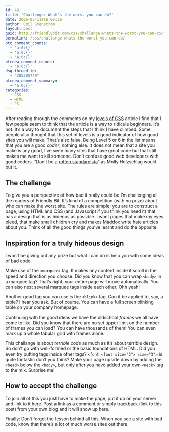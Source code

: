 ```yaml
---
id: 49
title: 'Challenge: What’s the worst you can do?'
date: 2006-03-11T16:09:26
author: Emil Stenström
layout: post
guid: http://friendlybit.com/css/challange-whats-the-worst-you-can-do/
permalink: /css/challange-whats-the-worst-you-can-do/
btc_comment_counts:
  - 'a:0:{}'
  - 'a:0:{}'
  - 'a:0:{}'
btcnew_comment_counts:
  - 'a:0:{}'
dsq_thread_id:
  - "205285749"
btcnew_comment_summary:
  - 'a:0:{}'
categories:
  - CSS
  - HTML
  - JS
---
```

After reading through the comments on my [levels of CSS](http://friendlybit.com/css/levels-of-css-knowledge/) article I find that I few people seem to think that the article is a way to ridicule beginners. It&#8217;s not. It&#8217;s a way to document the steps that I think I have climbed. Some people also thought that this set of levels is a good indicator of how good sites you will make. That&#8217;s also false. Being Level 5 or 6 in the list means that you are a good _coder_, nothing else. It does not mean that a site you make is any good, I&#8217;ve seen many sites that have great code but that still makes me want to kill someone. Don&#8217;t confuse good web developers with good coders. &#8220;Don&#8217;t be a [rotten standardista](http://www.molly.com/2006/02/23/how-to-sniff-out-a-rotten-standardista/)&#8221; as Molly Holzschlag would put it.

## The challenge

To give you a perspective of how bad it really could be I&#8217;m challenging all the readers of Friendly Bit. It&#8217;s kind of a competition (with no prize) about who can make the worst site. The rules are simple; you are to construct a page, using HTML and CSS (and Javascript if you think you need it) that has a design that is as hideous as possible. I want pages that make my eyes bleed, that make small children cry and makes [Maddox](http://maddox.xmission.com/) write hate articles about you. Think of all the good things you&#8217;ve learnt and do the opposite.

## Inspiration for a truly hideous design

I won&#8217;t be giving out any prize but what I can do is help you with some ideas of bad code.

Make use of the `<marquee>` tag. It makes any content inside it scroll in the speed and direction you choose. Did you know that you can wrap `<body>` in a marquee tag? That&#8217;s right, your entire page will move automatically. You can also nest several marquee tags inside each other. Ohh yeah!

Another good tag you can use is the `<blink>` tag. Can it be applied to, say, a table? I hear you ask. But of course. You can have a full screen blinking table on your company homepage.

Continuing with the good ideas we have the oldschool _frames_ we all have come to like. Did you know that there are no set upper limit on the number of frames you can load? You can have thousands of them! You can even mark up a whole tabular grid with frames alone.

This challange is about _terrible code_ as much as it&#8217;s about terrible design. So don&#8217;t go with well-formed or the basic foundations of HTML. Did you even try putting tags inside other tags? `<font <font size="2"> size="3">` is quite fantastic don&#8217;t you think? Make your page upside down by adding the `<head>` below the `<body>`, but only after you have added your own `<neck>` tag to the mix. Surprise me!

## How to accept the challenge

To join all of this you just have to make the page, put it up on your server and link to it here. Post a link as a comment or simply trackback (link to this post) from your own blog and it will show up here.

Finally: Don&#8217;t forget the lesson behind all this. When you see a site with bad code, know that there&#8217;s a lot of much worse sites out there.
